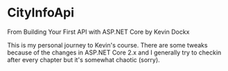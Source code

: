 # CityInfoApi
From Building Your First API with ASP.NET Core by Kevin Dockx

This is my personal journey to Kevin's course. There are some tweaks because of the changes in ASP.NET Core 2.x and I generally try to checkin after every chapter but it's somewhat chaotic (sorry).
